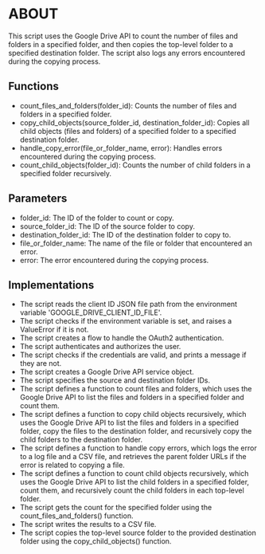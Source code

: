 # ABOUT

This script uses the Google Drive API to count the number of files and folders in a specified folder, and then copies the top-level folder to a specified destination folder.
The script also logs any errors encountered during the copying process.

## Functions

- count_files_and_folders(folder_id): Counts the number of files and folders in a specified folder.
- copy_child_objects(source_folder_id, destination_folder_id): Copies all child objects (files and folders) of a specified folder to a specified destination folder.
- handle_copy_error(file_or_folder_name, error): Handles errors encountered during the copying process.
- count_child_objects(folder_id): Counts the number of child folders in a specified folder recursively.

## Parameters

- folder_id: The ID of the folder to count or copy.
- source_folder_id: The ID of the source folder to copy.
- destination_folder_id: The ID of the destination folder to copy to.
- file_or_folder_name: The name of the file or folder that encountered an error.
- error: The error encountered during the copying process.

## Implementations

- The script reads the client ID JSON file path from the environment variable 'GOOGLE_DRIVE_CLIENT_ID_FILE'.
- The script checks if the environment variable is set, and raises a ValueError if it is not.
- The script creates a flow to handle the OAuth2 authentication.
- The script authenticates and authorizes the user.
- The script checks if the credentials are valid, and prints a message if they are not.
- The script creates a Google Drive API service object.
- The script specifies the source and destination folder IDs.
- The script defines a function to count files and folders, which uses the Google Drive API to list the files and folders in a specified folder and count them.
- The script defines a function to copy child objects recursively, which uses the Google Drive API to list the files and folders in a specified folder, copy the files to the destination folder, and recursively copy the child folders to the destination folder.
- The script defines a function to handle copy errors, which logs the error to a log file and a CSV file, and retrieves the parent folder URLs if the error is related to copying a file.
- The script defines a function to count child objects recursively, which uses the Google Drive API to list the child folders in a specified folder, count them, and recursively count the child folders in each top-level folder.
- The script gets the count for the specified folder using the count_files_and_folders() function.
- The script writes the results to a CSV file.
- The script copies the top-level source folder to the provided destination folder using the copy_child_objects() function.